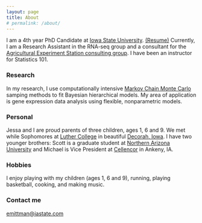 ```yaml
---
layout: page
title: About
# permalink: /about/
---
```


I am a 4th year PhD Candidate at [Iowa State University](http://www.iastate.edu/). [(Resume)](../rsm.pdf) Currently, I am a Research Assistant in the RNA-seq group and a consultant for the [Agricultural Experiment Station consulting group](http://stat.iastate.edu/agriculture-experiment-station-consulting-group). I have been an instructor for Statistics 101.

### Research
In my research, I use computationally intensive [Markov Chain Monte Carlo](https://en.wikipedia.org/wiki/Markov_chain_Monte_Carlo) samping methods to fit Bayesian hierarchical models. My area of application is gene expression data analysis using flexible, nonparametric models. 

### Personal
Jessa and I are proud parents of three children, ages 1, 6 and 9. We met while Sophomores at [Luther College](https://www.luther.edu/) in beautiful [Decorah, Iowa](http://www.visitdecorah.com/). I have two younger brothers: Scott is a graduate student at [Northern Arizona University](http://nau.edu/) and  Michael is Vice President at [Cellencor](http://www.cellencor.com/) in Ankeny, IA.

### Hobbies
I enjoy playing with my children (ages 1, 6 and 9), running, playing basketball, cooking, and making music.


### Contact me
[emittman@iastate.com](mailto:emittman@iastate.edu)